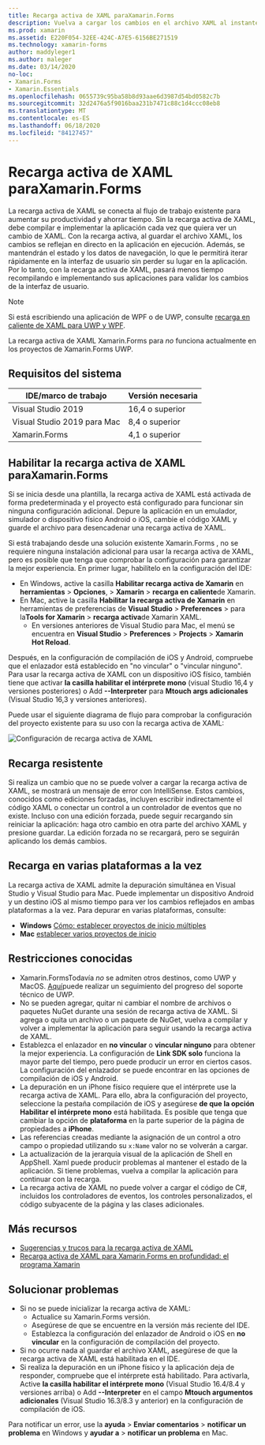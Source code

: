 ```yaml
---
title: Recarga activa de XAML paraXamarin.Forms
description: Vuelva a cargar los cambios en el archivo XAML al instante en la aplicación en ejecución para que no tenga que compilar el Xamarin.Forms proyecto después de cada cambio de XAML.
ms.prod: xamarin
ms.assetid: E220F054-32EE-424C-A7E5-6156BE271519
ms.technology: xamarin-forms
author: maddyleger1
ms.author: maleger
ms.date: 03/14/2020
no-loc:
- Xamarin.Forms
- Xamarin.Essentials
ms.openlocfilehash: 0655739c95ba58b8d93aae6d3987d54bd0582c7b
ms.sourcegitcommit: 32d2476a5f9016baa231b7471c88c1d4ccc08eb8
ms.translationtype: MT
ms.contentlocale: es-ES
ms.lasthandoff: 06/18/2020
ms.locfileid: "84127457"
---
```

# <a name="xaml-hot-reload-for-xamarinforms"></a>Recarga activa de XAML paraXamarin.Forms

La recarga activa de XAML se conecta al flujo de trabajo existente para aumentar su productividad y ahorrar tiempo. Sin la recarga activa de XAML, debe compilar e implementar la aplicación cada vez que quiera ver un cambio de XAML. Con la recarga activa, al guardar el archivo XAML, los cambios se reflejan en directo en la aplicación en ejecución. Además, se mantendrán el estado y los datos de navegación, lo que le permitirá iterar rápidamente en la interfaz de usuario sin perder su lugar en la aplicación. Por lo tanto, con la recarga activa de XAML, pasará menos tiempo recompilando e implementando sus aplicaciones para validar los cambios de la interfaz de usuario.

> [!NOTE]
> Si está escribiendo una aplicación de WPF o de UWP, consulte [recarga en caliente de XAML para UWP y WPF](/visualstudio/debugger/xaml-hot-reload).
>
> La recarga activa de XAML Xamarin.Forms para _no_ funciona actualmente en los proyectos de Xamarin.Forms UWP.

## <a name="system-requirements"></a>Requisitos del sistema

| IDE/marco de trabajo | Versión necesaria |
|------|------------------|
|Visual Studio 2019 | 16,4 o superior
Visual Studio 2019 para Mac | 8,4 o superior
Xamarin.Forms | 4,1 o superior

## <a name="enable-xaml-hot-reload-for-xamarinforms"></a>Habilitar la recarga activa de XAML paraXamarin.Forms

Si se inicia desde una plantilla, la recarga activa de XAML está activada de forma predeterminada y el proyecto está configurado para funcionar sin ninguna configuración adicional. Depure la aplicación en un emulador, simulador o dispositivo físico Android o iOS, cambie el código XAML y guarde el archivo para desencadenar una recarga activa de XAML.

Si está trabajando desde una solución existente Xamarin.Forms , no se requiere ninguna instalación adicional para usar la recarga activa de XAML, pero es posible que tenga que comprobar la configuración para garantizar la mejor experiencia. En primer lugar, habilítelo en la configuración del IDE:

* En Windows, active la casilla **Habilitar recarga activa de Xamarin** en **herramientas**  >  **Opciones**,  >  **Xamarin**  >  **recarga en caliente**de Xamarin.
* En Mac, active la casilla **Habilitar la recarga activa de Xamarin** en herramientas de preferencias de **Visual Studio**  >  **Preferences**  >  para la**Tools for Xamarin**  >  **recarga activa**de Xamarin XAML.
  * En versiones anteriores de Visual Studio para Mac, el menú se encuentra en **Visual Studio**  >  **Preferences**  >  **Projects**  >  **Xamarin Hot Reload**.

Después, en la configuración de compilación de iOS y Android, compruebe que el enlazador está establecido en "no vincular" o "vincular ninguno". Para usar la recarga activa de XAML con un dispositivo iOS físico, también tiene que activar **la casilla habilitar el intérprete mono** (visual Studio 16,4 y versiones posteriores) o Add **--Interpreter** para **Mtouch args adicionales** (Visual Studio 16,3 y versiones anteriores).

Puede usar el siguiente diagrama de flujo para comprobar la configuración del proyecto existente para su uso con la recarga activa de XAML:

![Configuración de recarga activa de XAML](hot-reload-images/hotreloadflowchart.png "Diagrama de flujo de instalación de recarga activa de XAML")

## <a name="resilient-reloading"></a>Recarga resistente

Si realiza un cambio que no se puede volver a cargar la recarga activa de XAML, se mostrará un mensaje de error con IntelliSense. Estos cambios, conocidos como ediciones forzadas, incluyen escribir indirectamente el código XAML o conectar un control a un controlador de eventos que no existe. Incluso con una edición forzada, puede seguir recargando sin reiniciar la aplicación: haga otro cambio en otra parte del archivo XAML y presione guardar. La edición forzada no se recargará, pero se seguirán aplicando los demás cambios.

## <a name="reload-on-multiple-platforms-at-once"></a>Recarga en varias plataformas a la vez

La recarga activa de XAML admite la depuración simultánea en Visual Studio y Visual Studio para Mac. Puede implementar un dispositivo Android y un destino iOS al mismo tiempo para ver los cambios reflejados en ambas plataformas a la vez. Para depurar en varias plataformas, consulte:
* **Windows** [Cómo: establecer proyectos de inicio múltiples](https://docs.microsoft.com/visualstudio/ide/how-to-set-multiple-startup-projects?view=vs-2019)
* **Mac** [establecer varios proyectos de inicio](https://docs.microsoft.com/visualstudio/mac/set-startup-projects?view=vsmac-2019)

## <a name="known-limitations"></a>Restricciones conocidas

* Xamarin.FormsTodavía *no* se admiten otros destinos, como UWP y MacOS. [Aquí](https://developercommunity.visualstudio.com/idea/661682/xaml-hot-reload-for-xamarinforms-on-uwp.html)puede realizar un seguimiento del progreso del soporte técnico de UWP.
* No se pueden agregar, quitar ni cambiar el nombre de archivos o paquetes NuGet durante una sesión de recarga activa de XAML. Si agrega o quita un archivo o un paquete de NuGet, vuelva a compilar y volver a implementar la aplicación para seguir usando la recarga activa de XAML.
* Establezca el enlazador en **no vincular** o **vincular ninguno** para obtener la mejor experiencia. La configuración de **Link SDK solo** funciona la mayor parte del tiempo, pero puede producir un error en ciertos casos. La configuración del enlazador se puede encontrar en las opciones de compilación de iOS y Android.
* La depuración en un iPhone físico requiere que el intérprete use la recarga activa de XAML. Para ello, abra la configuración del proyecto, seleccione la pestaña compilación de iOS y asegúrese **de que la opción Habilitar el intérprete mono** está habilitada. Es posible que tenga que cambiar la opción de **plataforma** en la parte superior de la página de propiedades a **iPhone**.
* Las referencias creadas mediante la asignación de un control a otro campo o propiedad utilizando su `x:Name` valor no se volverán a cargar.
* La actualización de la jerarquía visual de la aplicación de Shell en AppShell. Xaml puede producir problemas al mantener el estado de la aplicación. Si tiene problemas, vuelva a compilar la aplicación para continuar con la recarga.
* La recarga activa de XAML no puede volver a cargar el código de C#, incluidos los controladores de eventos, los controles personalizados, el código subyacente de la página y las clases adicionales.

## <a name="more-resources"></a>Más recursos

* [Sugerencias y trucos para la recarga activa de XAML](https://devblogs.microsoft.com/xamarin/tips-tricks-xaml-hot-reload/)
* [Recarga activa de XAML para Xamarin.Forms en profundidad: el programa Xamarin](https://www.youtube.com/watch?v=crhjjPjzknk)

## <a name="troubleshooting"></a>Solucionar problemas

* Si no se puede inicializar la recarga activa de XAML:
  * Actualice su Xamarin.Forms versión.
  * Asegúrese de que se encuentre en la versión más reciente del IDE.
  * Establezca la configuración del enlazador de Android o iOS en **no vincular** en la configuración de compilación del proyecto.
* Si no ocurre nada al guardar el archivo XAML, asegúrese de que la recarga activa de XAML está habilitada en el IDE.
* Si realiza la depuración en un iPhone físico y la aplicación deja de responder, compruebe que el intérprete está habilitado. Para activarla, Active **la casilla habilitar el intérprete mono** (Visual Studio 16.4/8.4 y versiones arriba) o Add **--Interpreter** en el campo **Mtouch argumentos adicionales** (Visual Studio 16.3/8.3 y anterior) en la configuración de compilación de iOS.

Para notificar un error, use la **ayuda**  >  **Enviar comentarios**  >  **notificar un problema** en Windows y **ayudar a**  >  **notificar un problema** en Mac.
